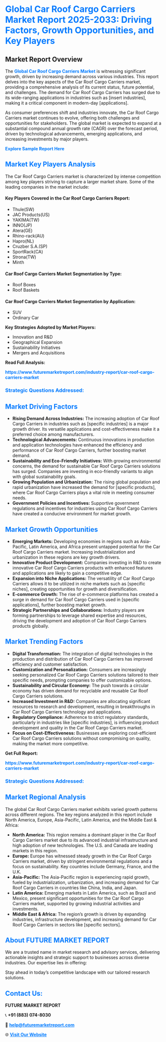 <h1 style="color: #007BFF;">Global Car Roof Cargo Carriers Market Report 2025-2033: Driving Factors, Growth Opportunities, and Key Players</h1>

<section id="overview">
<h2>Market Report Overview</h2>
<p>The <a href="https://www.futuremarketreport.com/industry-report/car-roof-cargo-carriers-market" style="color: #007BFF; text-decoration: none;"><strong>Global Car Roof Cargo Carriers Market</strong></a> is witnessing significant growth, driven by increasing demand across various industries. This report delves into the key aspects of the Car Roof Cargo Carriers market, providing a comprehensive analysis of its current status, future potential, and challenges. The demand for Car Roof Cargo Carriers has surged due to its wide-ranging applications in industries such as [insert industries], making it a critical component in modern-day [applications].</p>
<p>As consumer preferences shift and industries innovate, the Car Roof Cargo Carriers market continues to evolve, offering both challenges and opportunities for stakeholders. The global market is expected to expand at a substantial compound annual growth rate (CAGR) over the forecast period, driven by technological advancements, emerging applications, and increasing investments by major players.</p>
</section>

<section id="overview">
<p><a href="https://www.futuremarketreport.com/request-sample/reportId=40858" style="color: #007BFF; text-decoration: none;"><strong>Explore Sample Report Here</strong></a></p>
</section>

<section id="key-players">
<h2 style="color: #007BFF;">Market Key Players Analysis</h2>
<p>The Car Roof Cargo Carriers market is characterized by intense competition among key players striving to capture a larger market share. Some of the leading companies in the market include:</p>
<h4>Key Players Covered in the Car Roof Cargo Carriers Report:</h4>
<ul><li>Thule(SW)</li><li>JAC Products(US)</li><li>YAKIMA(TW)</li><li>INNO(JP)</li><li>Atera(GE)</li><li>Rhino-rack(AU)</li><li>Hapro(NL)</li><li>Cruzber S.A.(SP)</li><li>SportRack(CA)</li><li>Strona(TW)</li><li>Minth</li></ul>
<h4>Car Roof Cargo Carriers Market Segmentation by Type:</h4>
<ul><li>Roof Boxes</li><li>Roof Baskets</li></ul>

<h4>Car Roof Cargo Carriers Market Segmentation by Application:</h4>
<ul><li>SUV</li><li>Ordinary Car</li></ul>
<p><strong>Key Strategies Adopted by Market Players:</strong></p>
<ul>
<li>Innovation and R&D</li>
<li>Geographical Expansion</li>
<li>Sustainability Initiatives</li>
<li>Mergers and Acquisitions</li>
</ul>
</section>

<section>
<p><strong>Read Full Analysis: </strong></p><a href="https://www.futuremarketreport.com/industry-report/car-roof-cargo-carriers-market" style="color: #007BFF; text-decoration: none;"><strong>https://www.futuremarketreport.com/industry-report/car-roof-cargo-carriers-market</strong></a>
<h3 style="color: #007BFF;">Strategic Questions Addressed:</h3>
</section>

<section id="driving-factors">
<h2 style="color: #007BFF;">Market Driving Factors</h2>
<ul>
<li><strong>Rising Demand Across Industries:</strong> The increasing adoption of Car Roof Cargo Carriers in industries such as [specific industries] is a major growth driver. Its versatile applications and cost-effectiveness make it a preferred choice among manufacturers.</li>
<li><strong>Technological Advancements:</strong> Continuous innovations in production and application technologies have enhanced the efficiency and performance of Car Roof Cargo Carriers, further boosting market demand.</li>
<li><strong>Sustainability and Eco-Friendly Initiatives:</strong> With growing environmental concerns, the demand for sustainable Car Roof Cargo Carriers solutions has surged. Companies are investing in eco-friendly variants to align with global sustainability goals.</li>
<li><strong>Growing Population and Urbanization:</strong> The rising global population and rapid urbanization have increased the demand for [specific products], where Car Roof Cargo Carriers plays a vital role in meeting consumer needs.</li>
<li><strong>Government Policies and Incentives:</strong> Supportive government regulations and incentives for industries using Car Roof Cargo Carriers have created a conducive environment for market growth.</li>
</ul>
</section>

<section id="growth-opportunities">
<h2 style="color: #007BFF;">Market Growth Opportunities</h2>
<ul>
<li><strong>Emerging Markets:</strong> Developing economies in regions such as Asia-Pacific, Latin America, and Africa present untapped potential for the Car Roof Cargo Carriers market. Increasing industrialization and urbanization in these regions are key growth drivers.</li>
<li><strong>Innovative Product Development:</strong> Companies investing in R&D to create innovative Car Roof Cargo Carriers products with enhanced features and applications are likely to gain a competitive edge.</li>
<li><strong>Expansion into Niche Applications:</strong> The versatility of Car Roof Cargo Carriers allows it to be utilized in niche markets such as [specific niches], creating opportunities for growth and diversification.</li>
<li><strong>E-commerce Growth:</strong> The rise of e-commerce platforms has created a surge in demand for Car Roof Cargo Carriers used in [specific applications], further boosting market growth.</li>
<li><strong>Strategic Partnerships and Collaborations:</strong> Industry players are forming partnerships to leverage shared expertise and resources, driving the development and adoption of Car Roof Cargo Carriers products globally.</li>
</ul>
</section>

<section id="trending-factors">
<h2 style="color: #007BFF;">Market Trending Factors</h2>
<ul>
<li><strong>Digital Transformation:</strong> The integration of digital technologies in the production and distribution of Car Roof Cargo Carriers has improved efficiency and customer satisfaction.</li>
<li><strong>Customization and Personalization:</strong> Consumers are increasingly seeking personalized Car Roof Cargo Carriers solutions tailored to their specific needs, prompting companies to offer customizable options.</li>
<li><strong>Sustainability and Circular Economy:</strong> The push towards a circular economy has driven demand for recyclable and reusable Car Roof Cargo Carriers solutions.</li>
<li><strong>Increased Investment in R&D:</strong> Companies are allocating significant resources to research and development, resulting in breakthroughs in Car Roof Cargo Carriers technology and applications.</li>
<li><strong>Regulatory Compliance:</strong> Adherence to strict regulatory standards, particularly in industries like [specific industries], is influencing product development and quality in the Car Roof Cargo Carriers market.</li>
<li><strong>Focus on Cost-Effectiveness:</strong> Businesses are exploring cost-efficient Car Roof Cargo Carriers solutions without compromising on quality, making the market more competitive.</li>
</ul>
</section>

<section>
<p><strong>Get Full Report: </strong></p><a href="https://www.futuremarketreport.com/industry-report/car-roof-cargo-carriers-market" style="color: #007BFF; text-decoration: none;"><strong>https://www.futuremarketreport.com/industry-report/car-roof-cargo-carriers-market</strong></a>
<h3 style="color: #007BFF;">Strategic Questions Addressed:</h3>
</section>


<section id="regional-analysis">
<h2 style="color: #007BFF;">Market Regional Analysis</h2>
<p>The global Car Roof Cargo Carriers market exhibits varied growth patterns across different regions. The key regions analyzed in this report include North America, Europe, Asia-Pacific, Latin America, and the Middle East & Africa:</p>
<ul>
<li><strong>North America:</strong> This region remains a dominant player in the Car Roof Cargo Carriers market due to its advanced industrial infrastructure and high adoption of new technologies. The U.S. and Canada are leading markets in this region.</li>
<li><strong>Europe:</strong> Europe has witnessed steady growth in the Car Roof Cargo Carriers market, driven by stringent environmental regulations and a focus on sustainability. Key countries include Germany, France, and the U.K.</li>
<li><strong>Asia-Pacific:</strong> The Asia-Pacific region is experiencing rapid growth, fueled by industrialization, urbanization, and increasing demand for Car Roof Cargo Carriers in countries like China, India, and Japan.</li>
<li><strong>Latin America:</strong> Emerging markets in Latin America, such as Brazil and Mexico, present significant opportunities for the Car Roof Cargo Carriers market, supported by growing industrial activities and investments.</li>
<li><strong>Middle East & Africa:</strong> The region’s growth is driven by expanding industries, infrastructure development, and increasing demand for Car Roof Cargo Carriers in sectors like [specific sectors].</li>
</ul>
</section>

<footer>
<h2 style="color: #007BFF;">About FUTURE MARKET REPORT</h2>
<p>We are a trusted name in market research and advisory services, delivering actionable insights and strategic support to businesses across diverse industries. Our expertise lies in offering:</p>

<p>Stay ahead in today’s competitive landscape with our tailored research solutions.</p>

<h2 style="color: #007BFF;">Contact Us:</h2>
<p><strong>FUTURE MARKET REPORT</strong></p>
<p>📞 <strong>+91 (883) 074-8030</strong></p>
<p>📧 <strong><a href="mailto:help@futuremarketreport.com" style="color: #007BFF;">help@futuremarketreport.com</a></strong></p>
<p>🌐 <strong><a href="https://www.futuremarketreport.com/" style="color: #007BFF;">Visit Our Website</a></strong></p>
</footer>